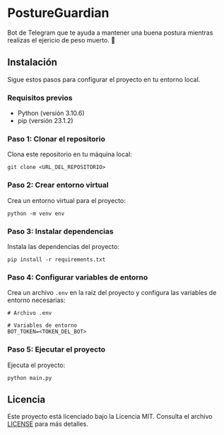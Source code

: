 # PostureGuardian

Bot de Telegram que te ayuda a mantener una buena postura mientras realizas el ejericio de peso muerto. 🌭

## Instalación

Sigue estos pasos para configurar el proyecto en tu entorno local.

### Requisitos previos

- Python (versión 3.10.6)
- pip (versión 23.1.2)

### Paso 1: Clonar el repositorio

Clona este repositorio en tu máquina local:

```shell
git clone <URL_DEL_REPOSITORIO>
```

### Paso 2: Crear entorno virtual

Crea un entorno virtual para el proyecto:

```shell
python -m venv env
```

### Paso 3: Instalar dependencias

Instala las dependencias del proyecto:

```shell
pip install -r requirements.txt
```

### Paso 4: Configurar variables de entorno

Crea un archivo `.env` en la raíz del proyecto y configura las variables de entorno necesarias:

```shell
# Archivo .env

# Variables de entorno
BOT_TOKEN=<TOKEN_DEL_BOT>
```

### Paso 5: Ejecutar el proyecto

Ejecuta el proyecto:

```shell
python main.py
```

## Licencia

Este proyecto está licenciado bajo la Licencia MIT. Consulta el archivo [LICENSE](LICENSE) para más detalles.
